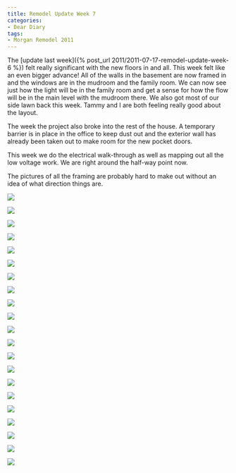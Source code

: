 ```yaml
---
title: Remodel Update Week 7
categories:
- Dear Diary
tags:
- Morgan Remodel 2011
---
```


The [update last week]({% post_url 2011/2011-07-17-remodel-update-week-6 %}) felt really significant with the new floors in and all. This week felt like an even bigger advance! All of the walls in the basement are now framed in and the windows are in the mudroom and the family room. We can now see just how the light will be in the family room and get a sense for how the flow will be in the main level with the mudroom there. We also got most of our side lawn back this week. Tammy and I are both feeling really good about the layout.

The week the project also broke into the rest of the house. A temporary barrier is in place in the office to keep dust out and the exterior wall has already been taken out to make room for the new pocket doors.

This week we do the electrical walk-through as well as mapping out all the low voltage work. We are right around the half-way point now.

The pictures of all the framing are probably hard to make out without an idea of what direction things are.

![](/assets/posts/2011/morgan-remodel/update-7/20110723-144455-0001.jpg)

![](/assets/posts/2011/morgan-remodel/update-7/20110723-144533-0001.jpg)

![](/assets/posts/2011/morgan-remodel/update-7/20110723-144547-0001.jpg)

![](/assets/posts/2011/morgan-remodel/update-7/20110723-144606-0001.jpg)

![](/assets/posts/2011/morgan-remodel/update-7/20110723-144611-0001.jpg)

![](/assets/posts/2011/morgan-remodel/update-7/20110723-144629-0001.jpg)

![](/assets/posts/2011/morgan-remodel/update-7/20110723-144732-0001.jpg)

![](/assets/posts/2011/morgan-remodel/update-7/20110723-144932-0001.jpg)

![](/assets/posts/2011/morgan-remodel/update-7/20110723-144943-0001.jpg)

![](/assets/posts/2011/morgan-remodel/update-7/20110723-145040-0001.jpg)

![](/assets/posts/2011/morgan-remodel/update-7/20110723-145101-0001.jpg)

![](/assets/posts/2011/morgan-remodel/update-7/20110723-145238-0001.jpg)

![](/assets/posts/2011/morgan-remodel/update-7/20110723-145254-0001.jpg)

![](/assets/posts/2011/morgan-remodel/update-7/20110723-145324-0001.jpg)

![](/assets/posts/2011/morgan-remodel/update-7/20110723-145331-0001.jpg)

![](/assets/posts/2011/morgan-remodel/update-7/20110723-145352-0001.jpg)

![](/assets/posts/2011/morgan-remodel/update-7/20110723-145416-0001.jpg)

![](/assets/posts/2011/morgan-remodel/update-7/20110723-145428-0001.jpg)

![](/assets/posts/2011/morgan-remodel/update-7/20110723-145444-0001.jpg)

![](/assets/posts/2011/morgan-remodel/update-7/20110723-145510-0001.jpg)

![](/assets/posts/2011/morgan-remodel/update-7/20110723-145957-0001.jpg)

